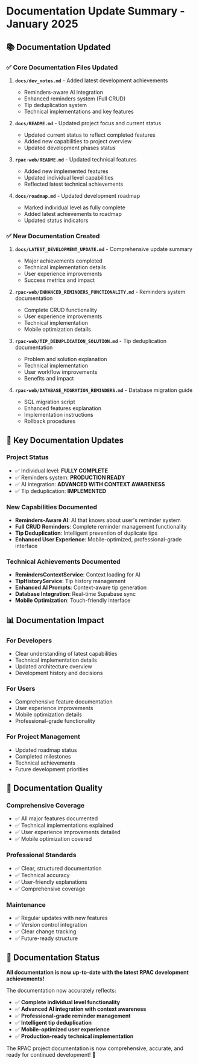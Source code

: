 # Documentation Update Summary - January 2025

## 📚 Documentation Updated

### ✅ **Core Documentation Files Updated**

1. **`docs/dev_notes.md`** - Added latest development achievements
   - Reminders-aware AI integration
   - Enhanced reminders system (Full CRUD)
   - Tip deduplication system
   - Technical implementations and key features

2. **`docs/README.md`** - Updated project focus and current status
   - Updated current status to reflect completed features
   - Added new capabilities to project overview
   - Updated development phases status

3. **`rpac-web/README.md`** - Updated technical features
   - Added new implemented features
   - Updated individual level capabilities
   - Reflected latest technical achievements

4. **`docs/roadmap.md`** - Updated development roadmap
   - Marked individual level as fully complete
   - Added latest achievements to roadmap
   - Updated status indicators

### ✅ **New Documentation Created**

1. **`docs/LATEST_DEVELOPMENT_UPDATE.md`** - Comprehensive update summary
   - Major achievements completed
   - Technical implementation details
   - User experience improvements
   - Success metrics and impact

2. **`rpac-web/ENHANCED_REMINDERS_FUNCTIONALITY.md`** - Reminders system documentation
   - Complete CRUD functionality
   - User experience improvements
   - Technical implementation
   - Mobile optimization details

3. **`rpac-web/TIP_DEDUPLICATION_SOLUTION.md`** - Tip deduplication documentation
   - Problem and solution explanation
   - Technical implementation
   - User workflow improvements
   - Benefits and impact

4. **`rpac-web/DATABASE_MIGRATION_REMINDERS.md`** - Database migration guide
   - SQL migration script
   - Enhanced features explanation
   - Implementation instructions
   - Rollback procedures

## 🎯 Key Documentation Updates

### **Project Status**
- ✅ Individual level: **FULLY COMPLETE**
- ✅ Reminders system: **PRODUCTION READY**
- ✅ AI integration: **ADVANCED WITH CONTEXT AWARENESS**
- ✅ Tip deduplication: **IMPLEMENTED**

### **New Capabilities Documented**
- **Reminders-Aware AI**: AI that knows about user's reminder system
- **Full CRUD Reminders**: Complete reminder management functionality
- **Tip Deduplication**: Intelligent prevention of duplicate tips
- **Enhanced User Experience**: Mobile-optimized, professional-grade interface

### **Technical Achievements Documented**
- **RemindersContextService**: Context loading for AI
- **TipHistoryService**: Tip history management
- **Enhanced AI Prompts**: Context-aware tip generation
- **Database Integration**: Real-time Supabase sync
- **Mobile Optimization**: Touch-friendly interface

## 📊 Documentation Impact

### **For Developers**
- Clear understanding of latest capabilities
- Technical implementation details
- Updated architecture overview
- Development history and decisions

### **For Users**
- Comprehensive feature documentation
- User experience improvements
- Mobile optimization details
- Professional-grade functionality

### **For Project Management**
- Updated roadmap status
- Completed milestones
- Technical achievements
- Future development priorities

## 🚀 Documentation Quality

### **Comprehensive Coverage**
- ✅ All major features documented
- ✅ Technical implementations explained
- ✅ User experience improvements detailed
- ✅ Mobile optimization covered

### **Professional Standards**
- ✅ Clear, structured documentation
- ✅ Technical accuracy
- ✅ User-friendly explanations
- ✅ Comprehensive coverage

### **Maintenance**
- ✅ Regular updates with new features
- ✅ Version control integration
- ✅ Clear change tracking
- ✅ Future-ready structure

## 🎉 Documentation Status

**All documentation is now up-to-date with the latest RPAC development achievements!**

The documentation now accurately reflects:
- ✅ **Complete individual level functionality**
- ✅ **Advanced AI integration with context awareness**
- ✅ **Professional-grade reminder management**
- ✅ **Intelligent tip deduplication**
- ✅ **Mobile-optimized user experience**
- ✅ **Production-ready technical implementation**

The RPAC project documentation is now comprehensive, accurate, and ready for continued development! 🌱